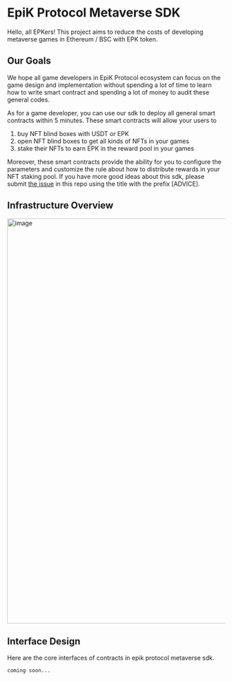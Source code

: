 # EpiK Protocol Metaverse SDK

Hello, all EPKers! 
This project aims to reduce the costs of developing metaverse games in Ethereum / BSC with EPK token.

## Our Goals

We hope all game developers in EpiK Protocol ecosystem can focus on the game design and implementation without spending a lot of time to learn how to write smart contract and spending a lot of money to audit these general codes.

As for a game developer, you can use our sdk to deploy all general smart contracts within 5 minutes. These smart contracts will allow your users to

1. buy NFT blind boxes with USDT or EPK
2. open NFT blind boxes to get all kinds of NFTs in your games
3. stake their NFTs to earn EPK in the reward pool in your games

Moreover, these smart contracts provide the ability for you to configure the parameters and customize the rule about how to distribute rewards in your NFT staking pool. If you have more good ideas about this sdk, please submit [the issue](https://github.com/EpiK-Protocol/epik-metaverse-sdk/issues) in this repo using the title with the prefix [ADVICE].

## Infrastructure Overview

<img width="938" alt="image" src="https://user-images.githubusercontent.com/92848300/138061272-70a6fdd8-2ccc-463e-9ce3-bdb551599844.png">

## Interface Design

Here are the core interfaces of contracts in epik protocol metaverse sdk.

```solidity
coming soon...
```


